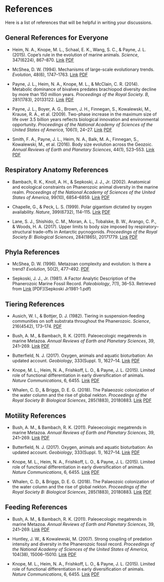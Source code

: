 # References
Here is a list of references that will be helpful in writing your discussions.

## General References for Everyone
* Heim, N. A., Knope, M. L., Schaal, E. K., Wang, S. C., & Payne, J. L. (2015). Cope’s rule in the evolution of marine animals. *Science*, 347(6224), 867–870. [Link](http://doi.org/10.1126/science.1260065) [PDF](Heim2015.pdf)

* McShea, D. W. (1994). Mechanisms of large-scale evolutionary trends. *Evolution*, 48(6), 1747–1763. [Link](http://doi.org/10.2307/2410505) [PDF](McShea1994.pdf)

* Payne, J. L., Heim, N. A., Knope, M. L., & McClain, C. R. (2014). Metabolic dominance of bivalves predates brachiopod diversity decline by more than 150 million years. *Proceedings of the Royal Society. B*, 281(1783), 20133122. [Link](http://doi.org/10.1098/rspb.2013.3122) [PDF](Payne2014.pdf)

* Payne, J. L., Boyer, A. G., Brown, J. H., Finnegan, S., Kowalewski, M., Krause, R. A., et al. (2009). Two-phase increase in the maximum size of life over 3.5 billion years reflects biological innovation and environmental opportunity. *Proceedings of the National Academy of Sciences of the United States of America*, 106(1), 24–27. [Link](http://doi.org/10.1073/pnas.0806314106 ) [PDF](Payne2009.pdf)

* Smith, F. A., Payne, J. L., Heim, N. A., Balk, M. A., Finnegan, S., Kowalewski, M., et al. (2016). Body size evolution across the Geozoic. *Annual Reviews of Earth and Planetary Sciences*, 44(1), 523–553. [Link](http://doi.org/10.1146/annurev-earth-060115-012147) [PDF](Smith2016.pdf)

## Respiratory Anatomy References
* Bambach, R. K., Knoll, A. H., & Sepkoski, J. J., Jr. (2002). Anatomical and ecological constraints on Phanerozoic animal diversity in the marine realm. *Proceedings of the National Academy of Sciences of the United States of America*, 99(10), 6854–6859. [Link](http://doi.org/10.1073/pnas.092150999) [PDF](Bambach2002.pdf)

* Chapelle, G., & Peck, L. S. (1999). Polar gigantism dictated by oxygen availability. *Nature*, 399(6732), 114–115. [Link](http://doi.org/10.1038/20099) [PDF](Chapelle1999.pdf)

* Lane, S. J., Shishido, C. M., Moran, A. L., Tobalske, B. W., Arango, C. P., & Woods, H. A. (2017). Upper limits to body size imposed by respiratory–structural trade-offs in Antarctic pycnogonids. *Proceedings of the Royal Society B: Biological Sciences*, 284(1865), 20171779. [Link](http://doi.org/10.1098/rspb.2017.1779) [PDF](Lane2017.pdf)

## Phyla References
* McShea, D. W. (1996). Metazoan complexity and evolution: Is there a trend? *Evolution*, 50(2), 477–492. [PDF](McShea1996.pdf)

* Sepkoski, J. J., Jr. (1981). A Factor Analytic Description of the Phanerozoic Marine Fossil Record. *Paleobiology*, 7(1), 36–53. Retrieved from [Link](http://www.jstor.org/stable/2400639) [PDF](Sepkoski Jr1981-1.pdf)

## Tiering References
* Ausich, W. I., & Bottjer, D. J. (1982). Tiering in suspension-feeding communities on soft substrata throughout the Phanerozoic. *Science*, 216(4542), 173–174. [PDF](Ausich1982.pdf)

* Bush, A. M., & Bambach, R. K. (2011). Paleoecologic megatrends in marine Metazoa. *Annual Reviews of Earth and Planetary Sciences*, 39, 241–269. [Link](http://doi.org/10.1146/annurev-earth-040809-152556) [PDF](Bush2011.pdf)

* Butterfield, N. J. (2017). Oxygen, animals and aquatic bioturbation: An updated account. *Geobiology*, 333(Suppl. 1), 1627–14. [Link](http://doi.org/10.1111/gbi.12267) [PDF](Butterfield2017.pdf)

* Knope, M. L., Heim, N. A., Frishkoff, L. O., & Payne, J. L. (2015). Limited role of functional differentiation in early diversification of animals. *Nature Communications*, 6, 6455. [Link](http://doi.org/10.1038/ncomms7455) [PDF](Knope2015.pdf)

* Whalen, C. D., & Briggs, D. E. G. (2018). The Palaeozoic colonization of the water column and the rise of global nekton. *Proceedings of the Royal Society B: Biological Sciences*, 285(1883), 20180883. [Link](http://doi.org/10.1098/rspb.2018.0883) [PDF](Whalen2018.pdf)

## Motility References
* Bush, A. M., & Bambach, R. K. (2011). Paleoecologic megatrends in marine Metazoa. *Annual Reviews of Earth and Planetary Sciences*, 39, 241–269. [Link](http://doi.org/10.1146/annurev-earth-040809-152556) [PDF](Bush2011.pdf)

* Butterfield, N. J. (2017). Oxygen, animals and aquatic bioturbation: An updated account. *Geobiology*, 333(Suppl. 1), 1627–14. [Link](http://doi.org/10.1111/gbi.12267) [PDF](Butterfield2017.pdf)

* Knope, M. L., Heim, N. A., Frishkoff, L. O., & Payne, J. L. (2015). Limited role of functional differentiation in early diversification of animals. *Nature Communications*, 6, 6455. [Link](http://doi.org/10.1038/ncomms7455) [PDF](Knope2015.pdf)

* Whalen, C. D., & Briggs, D. E. G. (2018). The Palaeozoic colonization of the water column and the rise of global nekton. *Proceedings of the Royal Society B: Biological Sciences*, 285(1883), 20180883. [Link](http://doi.org/10.1098/rspb.2018.0883) [PDF](Whalen2018.pdf)

## Feeding References
* Bush, A. M., & Bambach, R. K. (2011). Paleoecologic megatrends in marine Metazoa. *Annual Reviews of Earth and Planetary Sciences*, 39, 241–269. [Link](http://doi.org/10.1146/annurev-earth-040809-152556) [PDF](Bush2011.pdf)

* Huntley, J. W., & Kowalewski, M. (2007). Strong coupling of predation intensity and diversity in the Phanerozoic fossil record. *Proceedings of the National Academy of Sciences of the United States of America*, 104(38), 15006–15010. [Link](http://doi.org/10.1073/pnas.0704960104) [PDF](Huntley2007.pdf)

* Knope, M. L., Heim, N. A., Frishkoff, L. O., & Payne, J. L. (2015). Limited role of functional differentiation in early diversification of animals. *Nature Communications*, 6, 6455. [Link](http://doi.org/10.1038/ncomms7455) [PDF](Knope2015.pdf)